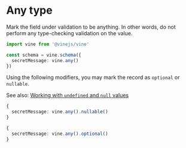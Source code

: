 # Any type

Mark the field under validation to be anything. In other words, do not perform any type-checking validation on the value.

```ts
import vine from '@vinejs/vine'

const schema = vine.schema({
  secretMessage: vine.any()
})
```

Using the following modifiers, you may mark the record as `optional` or `nullable`.

See also: [Working with `undefined` and `null` values](../guides/schema_101.md#nullable-and-optional-modifiers)

```ts
{
  secretMessage: vine.any().nullable()
}
```

```ts
{
  secretMessage: vine.any().optional()
}
```
